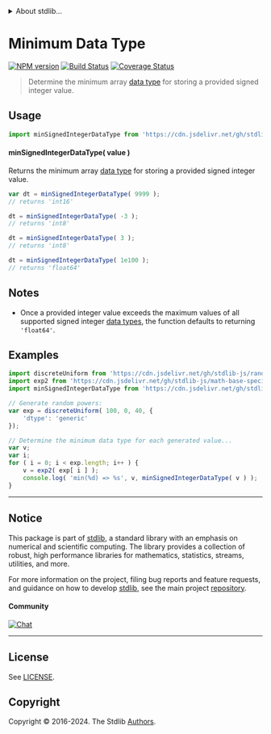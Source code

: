 <!--

@license Apache-2.0

Copyright (c) 2024 The Stdlib Authors.

Licensed under the Apache License, Version 2.0 (the "License");
you may not use this file except in compliance with the License.
You may obtain a copy of the License at

   http://www.apache.org/licenses/LICENSE-2.0

Unless required by applicable law or agreed to in writing, software
distributed under the License is distributed on an "AS IS" BASIS,
WITHOUT WARRANTIES OR CONDITIONS OF ANY KIND, either express or implied.
See the License for the specific language governing permissions and
limitations under the License.

-->


<details>
  <summary>
    About stdlib...
  </summary>
  <p>We believe in a future in which the web is a preferred environment for numerical computation. To help realize this future, we've built stdlib. stdlib is a standard library, with an emphasis on numerical and scientific computation, written in JavaScript (and C) for execution in browsers and in Node.js.</p>
  <p>The library is fully decomposable, being architected in such a way that you can swap out and mix and match APIs and functionality to cater to your exact preferences and use cases.</p>
  <p>When you use stdlib, you can be absolutely certain that you are using the most thorough, rigorous, well-written, studied, documented, tested, measured, and high-quality code out there.</p>
  <p>To join us in bringing numerical computing to the web, get started by checking us out on <a href="https://github.com/stdlib-js/stdlib">GitHub</a>, and please consider <a href="https://opencollective.com/stdlib">financially supporting stdlib</a>. We greatly appreciate your continued support!</p>
</details>

# Minimum Data Type

[![NPM version][npm-image]][npm-url] [![Build Status][test-image]][test-url] [![Coverage Status][coverage-image]][coverage-url] <!-- [![dependencies][dependencies-image]][dependencies-url] -->

> Determine the minimum array [data type][@stdlib/array/dtypes] for storing a provided signed integer value.

<!-- Section to include introductory text. Make sure to keep an empty line after the intro `section` element and another before the `/section` close. -->

<section class="intro">

</section>

<!-- /.intro -->

<!-- Package usage documentation. -->



<section class="usage">

## Usage

```javascript
import minSignedIntegerDataType from 'https://cdn.jsdelivr.net/gh/stdlib-js/array-base-min-signed-integer-dtype@deno/mod.js';
```

#### minSignedIntegerDataType( value )

Returns the minimum array [data type][@stdlib/array/dtypes] for storing a provided signed integer value.

```javascript
var dt = minSignedIntegerDataType( 9999 );
// returns 'int16'

dt = minSignedIntegerDataType( -3 );
// returns 'int8'

dt = minSignedIntegerDataType( 3 );
// returns 'int8'

dt = minSignedIntegerDataType( 1e100 );
// returns 'float64'
```

</section>

<!-- /.usage -->

<!-- Package usage notes. Make sure to keep an empty line after the `section` element and another before the `/section` close. -->

<section class="notes">

## Notes

-   Once a provided integer value exceeds the maximum values of all supported signed integer [data types][@stdlib/array/dtypes], the function defaults to returning `'float64'`.

</section>

<!-- /.notes -->

<!-- Package usage examples. -->

<section class="examples">

## Examples

<!-- eslint no-undef: "error" -->

```javascript
import discreteUniform from 'https://cdn.jsdelivr.net/gh/stdlib-js/random-array-discrete-uniform@deno/mod.js';
import exp2 from 'https://cdn.jsdelivr.net/gh/stdlib-js/math-base-special-exp2@deno/mod.js';
import minSignedIntegerDataType from 'https://cdn.jsdelivr.net/gh/stdlib-js/array-base-min-signed-integer-dtype@deno/mod.js';

// Generate random powers:
var exp = discreteUniform( 100, 0, 40, {
    'dtype': 'generic'
});

// Determine the minimum data type for each generated value...
var v;
var i;
for ( i = 0; i < exp.length; i++ ) {
    v = exp2( exp[ i ] );
    console.log( 'min(%d) => %s', v, minSignedIntegerDataType( v ) );
}
```

</section>

<!-- /.examples -->

<!-- Section to include cited references. If references are included, add a horizontal rule *before* the section. Make sure to keep an empty line after the `section` element and another before the `/section` close. -->

<section class="references">

</section>

<!-- /.references -->

<!-- Section for related `stdlib` packages. Do not manually edit this section, as it is automatically populated. -->

<section class="related">

</section>

<!-- /.related -->

<!-- Section for all links. Make sure to keep an empty line after the `section` element and another before the `/section` close. -->


<section class="main-repo" >

* * *

## Notice

This package is part of [stdlib][stdlib], a standard library with an emphasis on numerical and scientific computing. The library provides a collection of robust, high performance libraries for mathematics, statistics, streams, utilities, and more.

For more information on the project, filing bug reports and feature requests, and guidance on how to develop [stdlib][stdlib], see the main project [repository][stdlib].

#### Community

[![Chat][chat-image]][chat-url]

---

## License

See [LICENSE][stdlib-license].


## Copyright

Copyright &copy; 2016-2024. The Stdlib [Authors][stdlib-authors].

</section>

<!-- /.stdlib -->

<!-- Section for all links. Make sure to keep an empty line after the `section` element and another before the `/section` close. -->

<section class="links">

[npm-image]: http://img.shields.io/npm/v/@stdlib/array-base-min-signed-integer-dtype.svg
[npm-url]: https://npmjs.org/package/@stdlib/array-base-min-signed-integer-dtype

[test-image]: https://github.com/stdlib-js/array-base-min-signed-integer-dtype/actions/workflows/test.yml/badge.svg?branch=v0.2.0
[test-url]: https://github.com/stdlib-js/array-base-min-signed-integer-dtype/actions/workflows/test.yml?query=branch:v0.2.0

[coverage-image]: https://img.shields.io/codecov/c/github/stdlib-js/array-base-min-signed-integer-dtype/main.svg
[coverage-url]: https://codecov.io/github/stdlib-js/array-base-min-signed-integer-dtype?branch=main

<!--

[dependencies-image]: https://img.shields.io/david/stdlib-js/array-base-min-signed-integer-dtype.svg
[dependencies-url]: https://david-dm.org/stdlib-js/array-base-min-signed-integer-dtype/main

-->

[chat-image]: https://img.shields.io/gitter/room/stdlib-js/stdlib.svg
[chat-url]: https://app.gitter.im/#/room/#stdlib-js_stdlib:gitter.im

[stdlib]: https://github.com/stdlib-js/stdlib

[stdlib-authors]: https://github.com/stdlib-js/stdlib/graphs/contributors

[umd]: https://github.com/umdjs/umd
[es-module]: https://developer.mozilla.org/en-US/docs/Web/JavaScript/Guide/Modules

[deno-url]: https://github.com/stdlib-js/array-base-min-signed-integer-dtype/tree/deno
[deno-readme]: https://github.com/stdlib-js/array-base-min-signed-integer-dtype/blob/deno/README.md
[umd-url]: https://github.com/stdlib-js/array-base-min-signed-integer-dtype/tree/umd
[umd-readme]: https://github.com/stdlib-js/array-base-min-signed-integer-dtype/blob/umd/README.md
[esm-url]: https://github.com/stdlib-js/array-base-min-signed-integer-dtype/tree/esm
[esm-readme]: https://github.com/stdlib-js/array-base-min-signed-integer-dtype/blob/esm/README.md
[branches-url]: https://github.com/stdlib-js/array-base-min-signed-integer-dtype/blob/main/branches.md

[stdlib-license]: https://raw.githubusercontent.com/stdlib-js/array-base-min-signed-integer-dtype/main/LICENSE

[@stdlib/array/dtypes]: https://github.com/stdlib-js/array-dtypes/tree/deno

</section>

<!-- /.links -->
